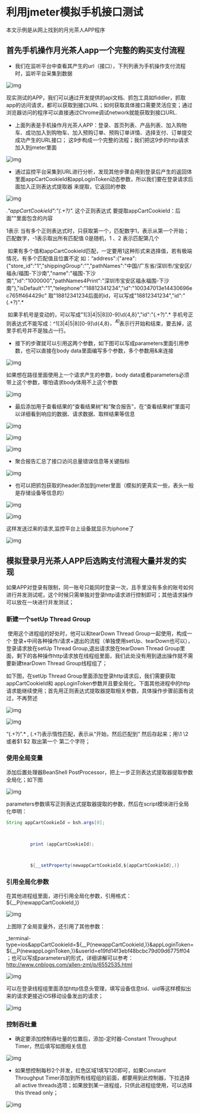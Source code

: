 # 利用jmeter模拟手机接口测试

本文示例是从网上找到的月光茶人APP程序

## 首先手机操作月光茶人app一个完整的购买支付流程

- 我们在监听平台中查看其产生的url（接口），下列列表为手机操作支付流程时，监听平台采集到数据


![img](image/1.png)

  现实测试的APP，我们可以通过开发提供的api文档、抓包工具如fiddler，抓取app的访问请求，都可以获取到接口URL；如何获取具体接口需要灵活应变；通过浏览器访问的程序可以直接通过Chrome调试network就能获取到接口URL.

- 上面列表是手机操作月光茶人APP：登录、首页列表、产品列表、加入购物车、成功加入到购物车、加入预购订单、预购订单详情、选择支付、订单提交成功产生的URL接口； 这9步构成一个完整的流程；我们把这9步的http请求加入到jmeter里面


![img](image/2.png)

- 通过监控平台采集到URL进行分析，发现其他步骤会用到登录后产生的返回体里面appCartCookieId和appLoginToken动态参数，所以我们要在登录请求后面加入正则表达式提取器 来提取，它返回的参数


![img](image/3.png)

 

  .*"appCartCookieId":"(.+?)".* 这个正则表达式 要提取appCartCookieId：后面""里面包含的内容

$1$表示  当有多个正则表达式时，只获取第一个，匹配数字1，表示从第一个开始；匹配数字，-1表示取出所有匹配值  0是随机，1 、2 表示匹配第几个

​    如果有多个值和appCartCookieId匹配，一定要用$1$这种形式来选择值，若有极端情况，有多个匹配值且位置不定 如：“address":{"area":{"store_id":"1","shippingGroup":"","pathNames":"中国/广东省/深圳市/宝安区/福永/福围-下沙南","name":"福围-下沙南","id":"1000000","pathNames4Print":"深圳市宝安区福永福围-下沙南"},"isDefault":"1","telephone":"18812341234","id":"100347013e14430696ec765ff464429c" 取"18812341234后面的id，可以写成"18812341234"\,"id":"(.+?)".*

​     如果手机号是变动的，可以写成"1[3|4|5|8][0-9]\d{4,8}"\,"id":"(.+?)".*  手机号正则表达式不能写成：^1[3|4|5|8][0-9]\d{4,8}$，^和$表示行开始和结束，要去掉，这里手机号并不是独占一行。

- 接下的步骤就可以引用这两个参数，如下图可以写成parameters里面引用参数，也可以直接在body data里面编写多个参数，多个参数用&来连接


![img](image/4.png)

如果想在路径里面使用上一个请求产生的参数，body data或者parameters必须带上这个参数，哪怕请求body体用不上这个参数


![img](image/5.png)

- 最后添加用于查看结果的“查看结果树”和“聚合报告”，在“查看结果树”里面可以详细看到响应的数据、请求数据、取样结果等信息


![img](image/6.png)




![img](image/7.png)




![img](image/8.png)



- 聚合报告汇总了接口访问总量错误信息等关键指标


![img](image/9.png)

- 也可以把抓包获取的header添加到jmeter里面（模拟的更真实一些，表头一般是存储设备等信息的）


![img](image/10.png)


![img](image/11.png)

这样发送过来的请求,监控平台上设备就显示为iphone了


![img](image/12.png)

## 模拟登录月光茶人APP后选购支付流程大量并发的实现

  如果APP对登录有限制，同一账号只能同时登录一次，且手里没有多余的账号如何进行并发测试呢，这个时候只需单独对登录http请求进行控制即可；其他请求操作可以放在一块进行并发测试；

### 新建一个setUp Thread Group

​    使用这个进程组的好处时，他可以和tearDown Thread Group一起使用，构成一个 登录+中间各种操作/请求+退出的流程（单独使用setUp、tearDown也可以），登录请求放在setUp Thread Group,退出请求放在tearDown Thread Group里面，剩下的各种操作http请求放在线程组里面，我们此处没有用到退出操作就不需要新建tearDown Thread Group线程组了；

  如下图，在setUp Thread Group里面添加登录http请求后，我们需要获取appCartCookieId和  appLoginToken参数并且要全局化，下面其他进程中的http请求能继续使用；首先用正则表达式提取器提取相关参数，具体操作步骤前面有说过，不再赘述


![img](image/13.png)




![img](image/14.png)

“(.+?)”.*  , (.+?)表示惰性匹配，表示从“开始，然后匹配到” 然后存起来；用\1 \2  或者$1 $2  取出第一个 第二个字符；

### 使用全局变量

  添加后置处理器BeanShell PostProcessor，把上一步正则表达式提取器提取参数全局化；如下图


![img](image/19.png)

parameters参数填写正则表达式提取器提取的参数，然后在script模块进行全局化申明：

```java
String appCartCookieId = bsh.args[0];

 

​         print (appCartCookieId);

 

​         ${__setProperty(newappCartCookieId,${appCartCookieId},)}
```



### 引用全局化参数

在其他进程组里面，进行引用全局化参数，引用格式：${__P(newappCartCookieId,)}


![img](image/15.png)

上图除了全局变量外，还引用了其他参数：

_terminal-type=ios&appCartCookieId=${__P(newappCartCookieId,)}&appLoginToken=${__P(newappLoginToken,)}&userId=e19fd14f3ebf48bcbc79d09d6775ff04；也可以写成parameters的形式，详细讲解可以参考：http://www.cnblogs.com/allen-zml/p/6552535.html


![img](image/20.png)

  可以在登录线程组里面添加http信息头管理，填写设备信息tid、uid等这样模拟出来的请求更接近iOS移动设备发出的请求；


![img](image/16.png)

### 控制吞吐量



- 确定要添加控制吞吐量的位置后，添加-定时器-Constant Throughput Timer，然后填写如图相关信息


![img](image/17.png)

- 如果想控制每秒2个并发，红色区域1填写120即可，如果Constant Throughput Timer添加到所有线程组的前面，都要用到此控制器，下拉选择all  active  threads选项；如果放到某一进程组，只供此进程组使用，可以选择this thread  only；


![img](image/18.png)

